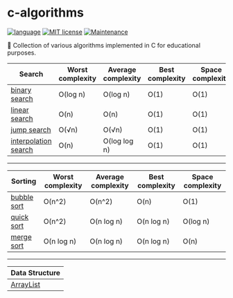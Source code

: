 # c-algorithms

[![language](https://img.shields.io/badge/Language-C-blue.svg)](https://en.wikipedia.org/wiki/C11_(C_standard_revision))
[![MIT license](https://img.shields.io/badge/License-MIT-blue.svg)](https://lbesson.mit-license.org/)
[![Maintenance](https://img.shields.io/badge/Maintained%3F-yes-green.svg)](https://github.com/madureira/c-algorithms/graphs/commit-activity)

:book: Collection of various algorithms implemented in C for educational purposes.

| Search                                                 | Worst complexity | Average complexity | Best complexity | Space complexity |
| ------------------------------------------------------ | ---------------- | ------------------ | ----------------| ---------------- |
| [binary search](/search/binary_search.c)               | O(log n)         | O(log n)           | O(1)            | O(1)             |
| [linear search](/search/linear_search.c)               | O(n)             | O(n)               | O(1)            | O(1)             |
| [jump search](/search/jump_search.c)                   | O(√n)            | O(√n)              | O(1)            | O(1)             |
| [interpolation search](/search/interpolation_search.c) | O(n)             | O(log log n)       | O(1)            | O(1)             |

---

| Sorting                                  | Worst complexity | Average complexity | Best complexity | Space complexity |
| ---------------------------------------- | ---------------- | ------------------ | ----------------| ---------------- |
| [bubble sort](/sorting/bubble_sort.c)    | O(n^2)           | O(n^2)             | O(n)            | O(1)             |
| [quick sort](/sorting/quick_sort.c)      | O(n^2)           | O(n log n)         | O(n log n)      | O(log n)         |
| [merge sort](/sorting/merge_sort.c)      | O(n log n)       | O(n log n)         | O(n log n)      | O(n)             |

---

| Data Structure                           |
| ---------------------------------------- |
| [ArrayList](/data_structures/ArrayList/) |